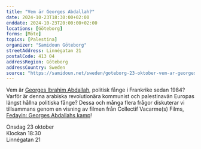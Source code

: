 ```yaml
---
title: "Vem är Georges Abdallah?"
date: 2024-10-23T18:30:00+02:00
enddate: 2024-10-23T20:00:00+02:00
locations: [Göteborg]
forms: [Möte]
topics: [Palestina]
organizer: "Samidoun Göteborg"
streetAddress: Linnégatan 21
postalCode: 413 04
addressRegion: Göteborg
addressCountry: Sweden
source: "https://samidoun.net/sweden/goteborg-23-oktober-vem-ar-georges-abdallah/"
---
```


Vem är [Georges Ibrahim Abdallah](https://samidoun.net/sweden/georges-abdallah-uttalar-pa-nytt-sitt-stod-for-motstandet-i-gaza-med-anledning-av-det-pagaende-folkmordet), politisk fånge i Frankrike sedan 1984? Varför är denna arabiska revolutionära kommunist och palestinavän Europas längst hållna politiska fånge? Dessa och många flera frågor diskuterar vi tillsammans genom en visning av filmen från Collectif Vacarme(s) Films, [Fedayin: Georges Abdallahs kamp](https://www.youtube.com/watch?v=3C9RHqxB_UU)!

Onsdag 23 oktober  
Klockan 18:30  
Linnégatan 21
